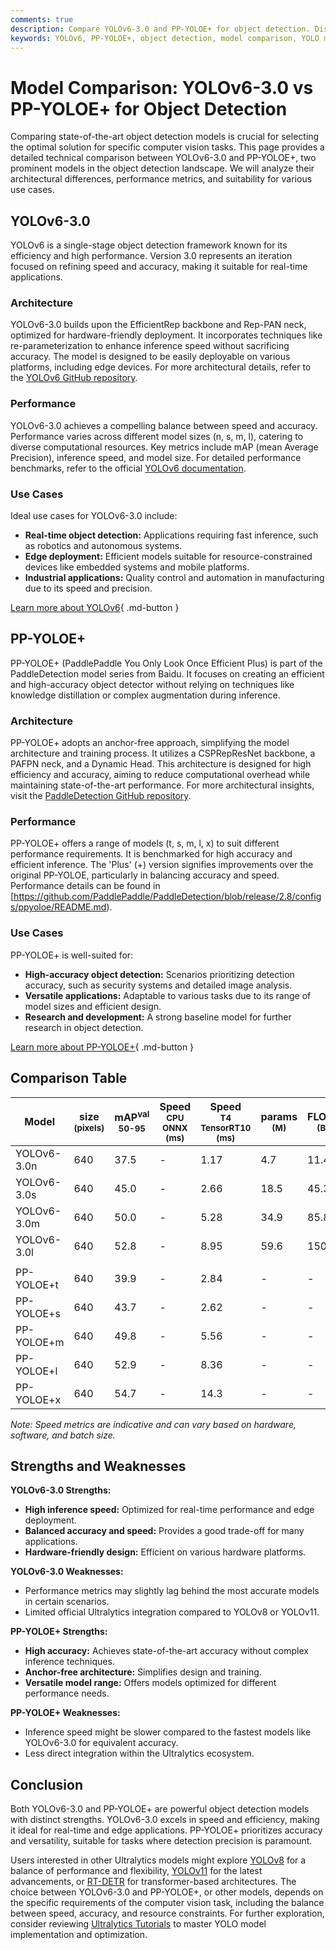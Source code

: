 ```yaml
---
comments: true
description: Compare YOLOv6-3.0 and PP-YOLOE+ for object detection. Discover key differences in architecture, performance, and ideal use cases.
keywords: YOLOv6, PP-YOLOE+, object detection, model comparison, YOLO models, computer vision, real-time detection, high accuracy, architecture, performance metrics
---
```


# Model Comparison: YOLOv6-3.0 vs PP-YOLOE+ for Object Detection

Comparing state-of-the-art object detection models is crucial for selecting the optimal solution for specific computer vision tasks. This page provides a detailed technical comparison between YOLOv6-3.0 and PP-YOLOE+, two prominent models in the object detection landscape. We will analyze their architectural differences, performance metrics, and suitability for various use cases.

<script async src="https://cdn.jsdelivr.net/npm/chart.js@3.9.1/dist/chart.min.js"></script>
<script defer src="../../javascript/benchmark.js"></script>

<canvas id="modelComparisonChart" width="1024" height="400" active-models='["YOLOv6-3.0", "PP-YOLOE+"]'></canvas>

## YOLOv6-3.0

YOLOv6 is a single-stage object detection framework known for its efficiency and high performance. Version 3.0 represents an iteration focused on refining speed and accuracy, making it suitable for real-time applications.

### Architecture

YOLOv6-3.0 builds upon the EfficientRep backbone and Rep-PAN neck, optimized for hardware-friendly deployment. It incorporates techniques like re-parameterization to enhance inference speed without sacrificing accuracy. The model is designed to be easily deployable on various platforms, including edge devices. For more architectural details, refer to the [YOLOv6 GitHub repository](https://github.com/meituan/YOLOv6).

### Performance

YOLOv6-3.0 achieves a compelling balance between speed and accuracy. Performance varies across different model sizes (n, s, m, l), catering to diverse computational resources. Key metrics include mAP (mean Average Precision), inference speed, and model size. For detailed performance benchmarks, refer to the official [YOLOv6 documentation](https://github.com/meituan/YOLOv6).

### Use Cases

Ideal use cases for YOLOv6-3.0 include:

- **Real-time object detection:** Applications requiring fast inference, such as robotics and autonomous systems.
- **Edge deployment:** Efficient models suitable for resource-constrained devices like embedded systems and mobile platforms.
- **Industrial applications:** Quality control and automation in manufacturing due to its speed and precision.

[Learn more about YOLOv6](https://github.com/meituan/YOLOv6){ .md-button }

## PP-YOLOE+

PP-YOLOE+ (PaddlePaddle You Only Look Once Efficient Plus) is part of the PaddleDetection model series from Baidu. It focuses on creating an efficient and high-accuracy object detector without relying on techniques like knowledge distillation or complex augmentation during inference.

### Architecture

PP-YOLOE+ adopts an anchor-free approach, simplifying the model architecture and training process. It utilizes a CSPRepResNet backbone, a PAFPN neck, and a Dynamic Head. This architecture is designed for high efficiency and accuracy, aiming to reduce computational overhead while maintaining state-of-the-art performance. For more architectural insights, visit the [PaddleDetection GitHub repository](https://github.com/PaddlePaddle/PaddleDetection).

### Performance

PP-YOLOE+ offers a range of models (t, s, m, l, x) to suit different performance requirements. It is benchmarked for high accuracy and efficient inference. The 'Plus' (+) version signifies improvements over the original PP-YOLOE, particularly in balancing accuracy and speed. Performance details can be found in [https://github.com/PaddlePaddle/PaddleDetection/blob/release/2.8/configs/ppyoloe/README.md).

### Use Cases

PP-YOLOE+ is well-suited for:

- **High-accuracy object detection:** Scenarios prioritizing detection accuracy, such as security systems and detailed image analysis.
- **Versatile applications:** Adaptable to various tasks due to its range of model sizes and efficient design.
- **Research and development:** A strong baseline model for further research in object detection.

[Learn more about PP-YOLOE+](https://github.com/PaddlePaddle/PaddleDetection/blob/release/2.8/configs/ppyoloe/README.md){ .md-button }

## Comparison Table

| Model       | size<br><sup>(pixels) | mAP<sup>val<br>50-95 | Speed<br><sup>CPU ONNX<br>(ms) | Speed<br><sup>T4 TensorRT10<br>(ms) | params<br><sup>(M) | FLOPs<br><sup>(B) |
| ----------- | --------------------- | -------------------- | ------------------------------ | ----------------------------------- | ------------------ | ----------------- |
| YOLOv6-3.0n | 640                   | 37.5                 | -                              | 1.17                                | 4.7                | 11.4              |
| YOLOv6-3.0s | 640                   | 45.0                 | -                              | 2.66                                | 18.5               | 45.3              |
| YOLOv6-3.0m | 640                   | 50.0                 | -                              | 5.28                                | 34.9               | 85.8              |
| YOLOv6-3.0l | 640                   | 52.8                 | -                              | 8.95                                | 59.6               | 150.7             |
|             |                       |                      |                                |                                     |                    |                   |
| PP-YOLOE+t  | 640                   | 39.9                 | -                              | 2.84                                | -                  | -                 |
| PP-YOLOE+s  | 640                   | 43.7                 | -                              | 2.62                                | -                  | -                 |
| PP-YOLOE+m  | 640                   | 49.8                 | -                              | 5.56                                | -                  | -                 |
| PP-YOLOE+l  | 640                   | 52.9                 | -                              | 8.36                                | -                  | -                 |
| PP-YOLOE+x  | 640                   | 54.7                 | -                              | 14.3                                | -                  | -                 |

_Note: Speed metrics are indicative and can vary based on hardware, software, and batch size._

## Strengths and Weaknesses

**YOLOv6-3.0 Strengths:**

- **High inference speed:** Optimized for real-time performance and edge deployment.
- **Balanced accuracy and speed:** Provides a good trade-off for many applications.
- **Hardware-friendly design:** Efficient on various hardware platforms.

**YOLOv6-3.0 Weaknesses:**

- Performance metrics may slightly lag behind the most accurate models in certain scenarios.
- Limited official Ultralytics integration compared to YOLOv8 or YOLOv11.

**PP-YOLOE+ Strengths:**

- **High accuracy:** Achieves state-of-the-art accuracy without complex inference techniques.
- **Anchor-free architecture:** Simplifies design and training.
- **Versatile model range:** Offers models optimized for different performance needs.

**PP-YOLOE+ Weaknesses:**

- Inference speed might be slower compared to the fastest models like YOLOv6-3.0 for equivalent accuracy.
- Less direct integration within the Ultralytics ecosystem.

## Conclusion

Both YOLOv6-3.0 and PP-YOLOE+ are powerful object detection models with distinct strengths. YOLOv6-3.0 excels in speed and efficiency, making it ideal for real-time and edge applications. PP-YOLOE+ prioritizes accuracy and versatility, suitable for tasks where detection precision is paramount.

Users interested in other Ultralytics models might explore [YOLOv8](https://docs.ultralytics.com/models/yolov8/) for a balance of performance and flexibility, [YOLOv11](https://docs.ultralytics.com/models/yolo11/) for the latest advancements, or [RT-DETR](https://docs.ultralytics.com/models/rtdetr/) for transformer-based architectures. The choice between YOLOv6-3.0 and PP-YOLOE+, or other models, depends on the specific requirements of the computer vision task, including the balance between speed, accuracy, and resource constraints. For further exploration, consider reviewing [Ultralytics Tutorials](https://docs.ultralytics.com/guides/) to master YOLO model implementation and optimization.
